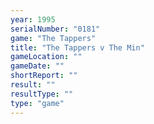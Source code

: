 ```yaml
---
year: 1995
serialNumber: "0181" 
game: "The Tappers"
title: "The Tappers v The Min"
gameLocation: ""
gameDate: ""
shortReport: ""
result: ""
resultType: ""
type: "game"
---
```

